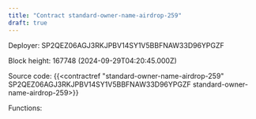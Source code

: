 ```yaml
---
title: "Contract standard-owner-name-airdrop-259"
draft: true
---
```

Deployer: SP2QEZ06AGJ3RKJPBV14SY1V5BBFNAW33D96YPGZF


 



Block height: 167748 (2024-09-29T04:20:45.000Z)

Source code: {{<contractref "standard-owner-name-airdrop-259" SP2QEZ06AGJ3RKJPBV14SY1V5BBFNAW33D96YPGZF standard-owner-name-airdrop-259>}}

Functions:


